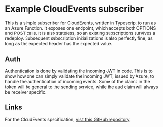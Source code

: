 # Example CloudEvents subscriber

This is a simple subscriber for CloudEvents, written in Typescript to run as an Azure Function.
It exposes one endpoint, which accepts both OPTIONS and POST calls.
It is also stateless, so an existing subscriptions survives a redeploy.
Subsequent subscription initializations is also perfectly fine, as long as the expected header has the expected value.

## Auth

Authentication is done by validating the incoming JWT in code. 
This is to show how one can simply validate the incoming JWT, issued by Azure, to handle the authentication of incoming events.
Some of the claims in the token will be general to the sending service, while the aud claim will always be receiver specific.

## Links

For the CloudEvents specification, [visit this GitHub repository](https://github.com/cloudevents/spec).
